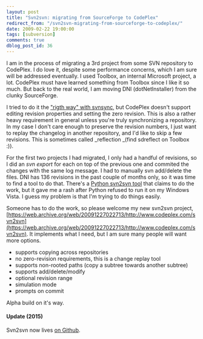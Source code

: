 ```yaml
---
layout: post
title: "Svn2svn: migrating from SourceForge to CodePlex"
redirect_from: "/svn2svn-migrating-from-sourceforge-to-codeplex/"
date: 2009-02-22 19:00:00
tags: [subversion]
comments: true
dblog_post_id: 36
---
```

I am in the process of migrating a 3rd project from some SVN repository to CodePlex. I do love it, despite some performance concerns, which I am sure will be addressed eventually. I used Toolbox, an internal Microsoft project, a lot. CodePlex must have learned something from Toolbox since I like it so much. But back to the real world, I am moving DNI (dotNetInstaller) from the clunky SourceForge.

I tried to do it the ["rigth way" with svnsync](http://blogs.collab.net/subversion/mirroring-repos), but CodePlex doesn't support editing revision properties and setting the zero revision. This is also a rather heavy requirement in general unless you're truly synchronizing a repository. In my case I don't care enough to preserve the revision numbers, I just want to replay the changelog in another repository, and I'd like to skip a few revisions. This is sometimes called _reflection _(find sdreflect on Toolbox :)).

For the first two projects I had migrated, I only had a handful of revisions, so I did an _svn export_ for each on top of the previous one and commited the changes with the same log message. I had to manually svn add/delete the files. DNI has 136 revisions in the past couple of months only, so it was time to find a tool to do that. There's a [Python svn2svn tool](http://code.google.com/p/svn2svn/) that claims to do the work, but it gave me a rash after Python refused to run it on my Windows Vista. I guess my problem is that I'm trying to do things easily.

Someone has to do the work, so please welcome my new svn2svn project, [https://web.archive.org/web/20091227022713/http://www.codeplex.com/svn2svn](https://web.archive.org/web/20091227022713/http://www.codeplex.com/svn2svn). It implements what I need, but I am sure many people will want more options.

- supports copying across repositories
- no zero-revision requirements, this is a change replay tool
- supports non-rooted paths (copy a subtree towards another subtree)
- supports add/delete/modify
- optional revision range
- simulation mode
- prompts on commit

Alpha build on it's way.

#### Update (2015)

Svn2svn now lives [on Github](https://github.com/dblock/svn2svn).
